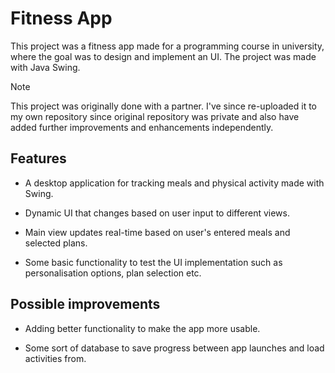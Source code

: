 # Fitness App

This project was a fitness app made for a programming course in university, where the goal was to design and implement an UI. The project was made with Java Swing.

> [!NOTE]  
This project was originally done with a partner. I've since re-uploaded it to my own repository since original repository was private and also have added further improvements and enhancements independently.

## Features

- A desktop application for tracking meals and physical activity made with Swing.

- Dynamic UI that changes based on user input to different views.

- Main view updates real-time based on user's entered meals and selected plans.

- Some basic functionality to test the UI implementation such as personalisation options, plan selection etc.



## Possible improvements


- Adding better functionality to make the app more usable.

- Some sort of database to save progress between app launches and load activities from.


